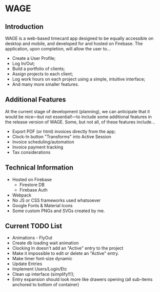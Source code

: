 # WAGE

## Introduction

WAGE is a web-based timecard app designed to be equally accessible on desktop and mobile, and developed for and hosted on Firebase. The application, upon completion, will allow the user
 to...

  * Create a User Profile;
  * Log In/Out;
  * Build a portfolio of clients;
  * Assign projects to each client;
  * Log work hours on each project using a simple, intuitive interface;
  * And many more smaller features.

## Additional Features

At the current stage of development (planning), we can anticipate that it would be nice—but not essential!—to include some additional features in the release version of WAGE. Some, but not all, of these features include...

  * Export PDF (or html) invoices directly from the app;
  * Clock-In button "Transforms" into Active Session
  * Invoice scheduling/automation
  * Invoice payment tracking
  * Tax considerations

## Technical Information

  * Hosted on Firebase
    * Firestore DB
    * Firebase Auth
  * Webpack
  * No JS or CSS frameworks used whatsoever
  * Google Fonts & Material Icons
  * Some custom PNGs and SVGs created by me.

## Current TODO List

  * Animations - FlyOut
  * Create db loading wait animation
  * Clocking In doesn't add an "Active" entry to the project
  * Make it impossible to edit or delete an "Active" entry.
  * Make timer font-size dynamic
  * Update Entries
  * Implement Users/Login/Etc
  * Clean up interface (simplify!!!);
  * Entry expansion should look more like drawers opening (all sub-items anchored to bottom of container)
